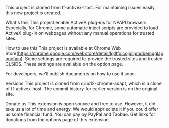 This project is cloned from ff-activex-host. For maintaining issues easily, this new project is created.

What's this
This project enable ActiveX plug-ins for NPAPI browsers. Especially, for Chrome, some automatic inject scripts are provided to load ActiveX plug-in on webpages without any manual operations for trusted sites.

How to use this
This project is available at Chrome Web Store(https://chrome.google.com/webstore/detail/lgllffgicojgllpmdbemgglaponefajn). Some settings are required to provide the trusted sites and trusted CLSIDS. These settings are available on the option page.

For developers, we'll publish documents on how to use it soon.

Versions
This project is cloned from qiuc12-chrome-adapt, which is a clone of ff-activex-host. The commit history for earlier version is on the original site.

Donate us
This extension is open source and free to use. However, it did take us a lot of time and energy. We would apprieciete it if you could offer us some financial fund. You can pay by PayPal and Taobao. Get links for donations from the options page of this extension.
